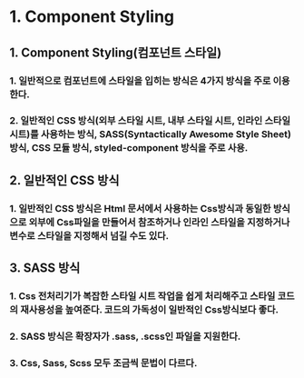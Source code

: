 # 1. Component Styling
## 1. Component Styling(컴포넌트 스타일)
### 1. 일반적으로 컴포넌트에 스타일을 입히는 방식은 4가지 방식을 주로 이용한다.
### 2. 일반적인 CSS 방식(외부 스타일 시트, 내부 스타일 시트, 인라인 스타일 시트)를 사용하는 방식, SASS(Syntactically Awesome Style Sheet) 방식, CSS 모듈 방식, styled-component 방식을 주로 사용.

## 2. 일반적인 CSS 방식
### 1. 일반적인 CSS 방식은 Html 문서에서 사용하는 Css방식과 동일한 방식으로 외부에 Css파일을 만들어서 참조하거나 인라인 스타일을 지정하거나 변수로 스타일을 지정해서 넘길 수도 있다.


## 3. SASS 방식
### 1. Css 전처리기가 복잡한 스타일 시트 작업을 쉽게 처리해주고 스타일 코드의 재사용성을 높여준다. 코드의 가독성이 일반적인 Css방식보다 좋다.
### 2. SASS 방식은 확장자가 .sass, .scss인 파일을 지원한다.
### 3. Css, Sass, Scss 모두 조금씩 문법이 다르다.